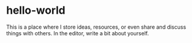 # hello-world
This is a place where I store ideas, resources, or even share and discuss things with others.
In the editor, write a bit about yourself.
